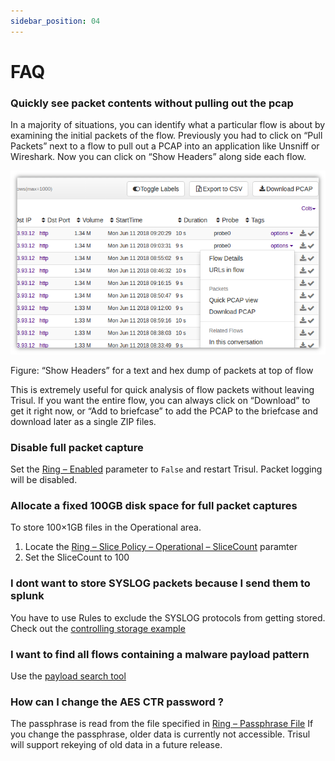 ```yaml
---
sidebar_position: 04
---
```


# FAQ

### Quickly see packet contents without pulling out the pcap

In a majority of situations, you can identify what a particular flow is 
about by examining the initial packets of the flow. Previously you had 
to click on “Pull Packets” next to a flow to pull out a PCAP into an application like Unsniff or Wireshark. Now you can click on “Show Headers” along side each flow.

![](images/pcapmenu.png)

Figure: “Show Headers” for a text and hex dump of packets at top of flow

This is extremely useful for quick analysis of flow packets without 
leaving Trisul. If you want the entire flow, you can always click on 
“Download” to get it right now, or “Add to briefcase” to add the PCAP to the briefcase and download later as a single ZIP files.

### Disable full packet capture

Set the [Ring – Enabled](/docs/ref/trisulconfig#ring) parameter to `False` and restart Trisul. Packet logging will be disabled.

### Allocate a fixed 100GB disk space for full packet captures

To store 100×1GB files in the Operational area.

1. Locate the [Ring – Slice Policy – Operational – SliceCount](/docs/ref/trisulconfig#ring) paramter
2. Set the SliceCount to 100

### I dont want to store SYSLOG packets because I send them to splunk

You have to use Rules to exclude the SYSLOG protocols from getting stored. Check out the [controlling storage example](/docs/ug/caps/packetstorage#examples)

### I want to find all flows containing a malware payload pattern

Use the [payload search tool](/docs/ug/tools/payload_search)

### How can I change the AES CTR password ?

The passphrase is read from the file specified in [Ring – Passphrase File](/docs/ref/trisulconfig#ring) If you change the passphrase, older data is currently not accessible. 
Trisul will support rekeying of old data in a future release.
